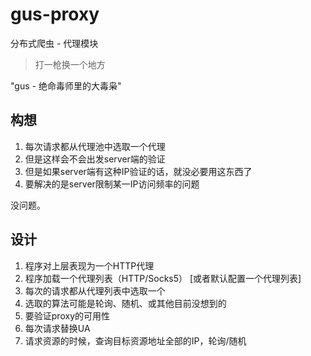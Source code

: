 # gus-proxy
分布式爬虫 - 代理模块

> 打一枪换一个地方

"gus - 绝命毒师里的大毒枭"

## 构想

1. 每次请求都从代理池中选取一个代理
2. 但是这样会不会出发server端的验证
3. 但是如果server端有这种IP验证的话，就没必要用这东西了
4. 要解决的是server限制某一IP访问频率的问题

没问题。

## 设计

1. 程序对上层表现为一个HTTP代理
2. 程序加载一个代理列表（HTTP/Socks5） [或者默认配置一个代理列表]
3. 每次的请求都从代理列表中选取一个
4. 选取的算法可能是轮询、随机、或其他目前没想到的
5. 要验证proxy的可用性
6. 每次请求替换UA
7. 请求资源的时候，查询目标资源地址全部的IP，轮询/随机